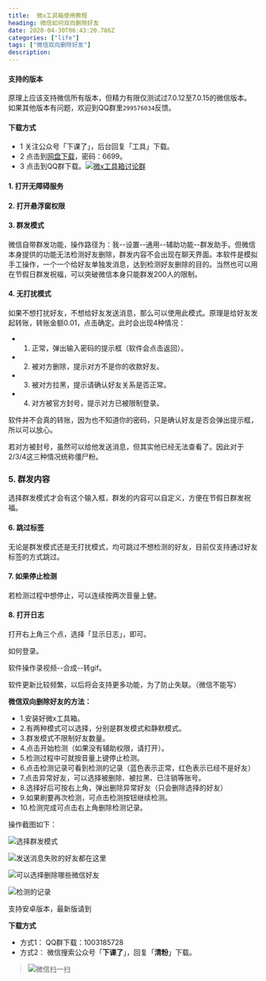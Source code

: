 ```yaml
---
title:  微x工具箱使用教程
heading: 微信如何双向删除好友
date: 2020-04-30T06:43:20.786Z
categories: ["life"]
tags: ["微信双向删除好友"]
description: 
---
```


#### 支持的版本
原理上应该支持微信所有版本，但精力有限仅测试过7.0.12至7.0.15的微信版本。如果其他版本有问题，欢迎到QQ群里`299576034`反馈。

#### 下载方式
- 1 关注公众号「下课了」，后台回复「工具」下载。
- 2 点击到[网盘下载](https://xiakele.lanzous.com/b0eppj2md)，密码：6699。
- 3 点击到QQ群下载。<a target="_blank" href="//shang.qq.com/wpa/qunwpa?idkey=0205580283f1d4211435b84db108766d9175a6c842da5d21dfba59ae5422461b"><img border="0" src="//pub.idqqimg.com/wpa/images/group.png" alt="微x工具箱讨论群" title="微x工具箱讨论群"></a>

#### 1. 打开无障碍服务

#### 2. 打开悬浮窗权限

#### 3. 群发模式
微信自带群发功能，操作路径为：我--设置--通用--辅助功能--群发助手。但微信本身提供的功能无法检测好友删除，群发内容不会出现在聊天界面。本软件是模拟手工操作，一个一个给好友单独发消息，达到检测好友删除的目的。当然也可以用在节假日群发祝福，可以突破微信本身只能群发200人的限制。

#### 4. 无打扰模式
如果不想打扰好友，不想给好友发送消息，那么可以使用此模式。原理是给好友发起转账，转账金额0.01，点击确定。此时会出现4种情况：
- 1. 正常，弹出输入密码的提示框（软件会点击返回）。
- 2. 被对方删除，提示对方不是你的收款好友。
- 3. 被对方拉黑，提示请确认好友关系是否正常。
- 4. 对方被官方封号，提示对方已被限制登录。

软件并不会真的转账，因为也不知道你的密码，只是确认好友是否会弹出提示框，所以可以放心。

若对方被封号，虽然可以给他发送消息，但其实他已经无法查看了。因此对于2/3/4这三种情况统称僵尸粉。

### 5. 群发内容
选择群发模式才会有这个输入框，群发的内容可以自定义，方便在节假日群发祝福。

#### 6. 跳过标签
无论是群发模式还是无打扰模式，均可跳过不想检测的好友，目前仅支持通过好友标签的方式跳过。

#### 7. 如果停止检测
若检测过程中想停止，可以连续按两次音量上健。

#### 8. 打开日志
打开右上角三个点，选择「显示日志」，即可。


如何登录。

软件操作录视频--合成--转gif。

软件更新比较频繁，以后将会支持更多功能，为了防止失联。（微信不能写）


**微信双向删除好友的方法：**  
- 1.安装好微x工具箱。
- 2.有两种模式可以选择，分别是群发模式和静默模式。
- 3.群发模式不限制好友数量。
- 4.点击开始检测（如果没有辅助权限，请打开）。
- 5.检测过程中可就按音量上键停止检测。
- 6.点击检测记录可看到检测的记录（蓝色表示正常，红色表示已经不是好友）
- 7.点击异常好友，可以选择被删除、被拉黑、已注销等账号。
- 8.选择好后可按右上角，弹出删除异常好友（只会删除选择的好友）
- 9.如果刷要再次检测，可点击检测按钮继续检测。
- 10.检测完成可点击右上角删除检测记录。

操作截图如下：

![选择群发模式](https://gitee.com/smile365/blogimg/raw/master/sxy91/1588229579257.png)


![发送消息失败的好友都在这里](https://gitee.com/smile365/blogimg/raw/master/sxy91/1588229606731.png)

![可以选择删除哪些微信好友](https://gitee.com/smile365/blogimg/raw/master/sxy91/1588229662127.png)

![检测的记录](https://gitee.com/smile365/blogimg/raw/master/sxy91/1588229695500.png)


支持安卓版本，最新版请到

**下载方式**  
 - 方式1： QQ群下载：1003185728
 - 方式2： 微信搜索公众号「**下课了**」，回复「**清粉**」下载。   
> ![微信扫一扫](https://gitee.com/smile365/blogimg/raw/master/sxy91/1582087774482.png)



